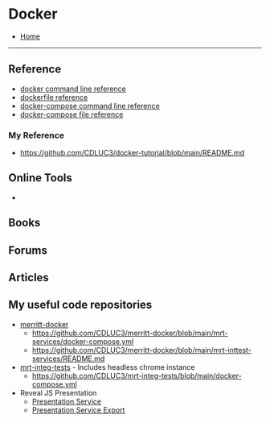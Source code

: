# Docker

- [Home](README.md)

---

## Reference

- [docker command line reference](https://docs.docker.com/engine/reference/commandline/docker/)
- [dockerfile reference](https://docs.docker.com/engine/reference/builder/)
- [docker-compose command line reference](https://docs.docker.com/compose/reference/overview/)
- [docker-compose file reference](https://github.com/compose-spec/compose-spec/blob/master/spec.md)

### My Reference

- https://github.com/CDLUC3/docker-tutorial/blob/main/README.md

## Online Tools

- 

## Books

## Forums

## Articles

## My useful code repositories

- [merritt-docker](https://github.com/CDLUC3/merritt-docker)
  - https://github.com/CDLUC3/merritt-docker/blob/main/mrt-services/docker-compose.yml
  - https://github.com/CDLUC3/merritt-docker/blob/main/mrt-inttest-services/README.md
- [mrt-integ-tests](https://github.com/CDLUC3/mrt-integ-tests) - Includes headless chrome instance
  - https://github.com/CDLUC3/mrt-integ-tests/blob/main/docker-compose.yml
- Reveal JS Presentation
  - [Presentation Service](https://github.com/CDLUC3/mrt-doc/blob/main/design/aws-build/docker-compose.yml)
  - [Presentation Service Export](https://github.com/CDLUC3/mrt-doc/blob/main/design/aws-build/docker-compose-static.yml)